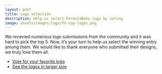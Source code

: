 ```yaml
---
layout: post
title: Logo selection
description: Help us select FormulaNano logo by voting
image: assets/images/logo/fn-top-logos.png
---
```


We recevied numerous logo submissions from the community and it was hard to pick the top 5.
Now, it’s your turn to help us select the winning entry among them.
We would like to thank everyone who submitted their designs, we truly love them all.

<ul class="actions fit">
	<li><a href="https://formulanano.typeform.com/to/etIg2A" target="_blank" class="button special fit icon fa-discord">Vote for your favorite logo</a></li>
	<li><a href="{{site.url}}/logo-selection" class="button fit icon fa-discord">See the logos in larger size</a></li>
</ul>
